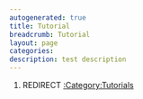 ```yaml
---
autogenerated: true
title: Tutorial
breadcrumb: Tutorial
layout: page
categories: 
description: test description
---
```


1.  REDIRECT [:Category:Tutorials](Category_Tutorials)
